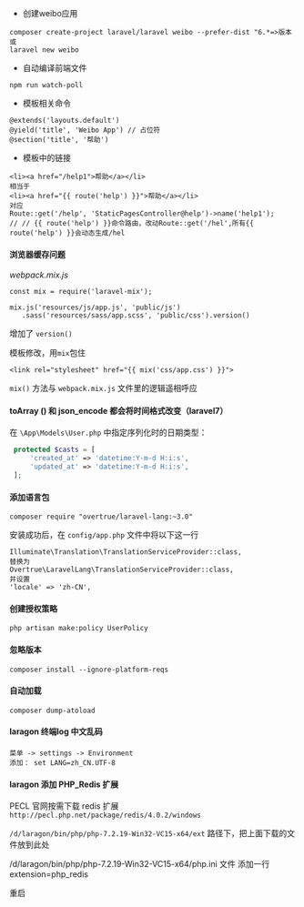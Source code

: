 - 创建weibo应用

```
composer create-project laravel/laravel weibo --prefer-dist "6.*=>版本
或
laravel new weibo
```

- 自动编译前端文件

```
npm run watch-poll
```

- 模板相关命令

```
@extends('layouts.default')
@yield('title', 'Weibo App') // 占位符
@section('title', '帮助')

```

- 模板中的链接

```
<li><a href="/help1">帮助</a></li>
相当于
<li><a href="{{ route('help') }}">帮助</a></li>
对应
Route::get('/help', 'StaticPagesController@help')->name('help1');
// // {{ route('help') }}命令路由，改动Route::get('/hel',所有{{ route('help') }}会动态生成/hel
```





#### 浏览器缓存问题

*webpack.mix.js*

```
const mix = require('laravel-mix');

mix.js('resources/js/app.js', 'public/js')
   .sass('resources/sass/app.scss', 'public/css').version()
```

增加了 `version()`

模板修改，用`mix`包住

```
<link rel="stylesheet" href="{{ mix('css/app.css') }}">
```

`mix()` 方法与 `webpack.mix.js` 文件里的逻辑遥相呼应

####  toArray () 和 json_encode 都会将时间格式改变（laravel7）

在 `\App\Models\User.php` 中指定序列化时的日期类型：

```php
 protected $casts = [
     'created_at' => 'datetime:Y-m-d H:i:s',
     'updated_at' => 'datetime:Y-m-d H:i:s',
 ];
```



#### 添加语言包

```
composer require "overtrue/laravel-lang:~3.0"
```

安装成功后，在 `config/app.php` 文件中将以下这一行

```
Illuminate\Translation\TranslationServiceProvider::class,
替换为
Overtrue\LaravelLang\TranslationServiceProvider::class,
并设置
'locale' => 'zh-CN',
```



#### 创建授权策略

```
php artisan make:policy UserPolicy
```



#### 忽略版本

```
composer install --ignore-platform-reqs
```



#### 自动加载

```
composer dump-atoload
```



#### laragon 终端log 中文乱码

```
菜单 -> settings -> Environment
添加： set LANG=zh_CN.UTF-8
```



#### laragon 添加 PHP_Redis 扩展

PECL 官网按需下载 redis 扩展
`http://pecl.php.net/package/redis/4.0.2/windows`

`/d/laragon/bin/php/php-7.2.19-Win32-VC15-x64/ext` 路径下，把上面下载的文件放到此处

/d/laragon/bin/php/php-7.2.19-Win32-VC15-x64/php.ini 文件
添加一行 extension=php_redis

重启